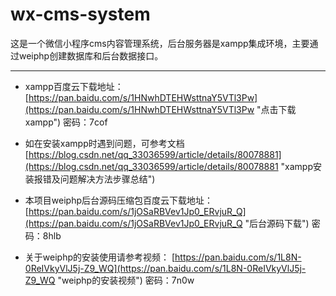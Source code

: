 # wx-cms-system #
这是一个微信小程序cms内容管理系统，后台服务器是xampp集成环境，主要通过weiphp创建数据库和后台数据接口。

----------

- xampp百度云下载地址：[https://pan.baidu.com/s/1HNwhDTEHWsttnaY5VTl3Pw](https://pan.baidu.com/s/1HNwhDTEHWsttnaY5VTl3Pw "点击下载xampp") 密码：7cof

- 如在安装xampp时遇到问题，可参考文档 [https://blog.csdn.net/qq_33036599/article/details/80078881](https://blog.csdn.net/qq_33036599/article/details/80078881 "xampp安装报错及问题解决方法步骤总结")

- 本项目weiphp后台源码压缩包百度云下载地址：[https://pan.baidu.com/s/1jOSaRBVev1Jp0_ERvjuR_Q](https://pan.baidu.com/s/1jOSaRBVev1Jp0_ERvjuR_Q "后台源码下载") 密码：8hlb

- 关于weiphp的安装使用请参考视频： [https://pan.baidu.com/s/1L8N-0ReIVkyVlJ5j-Z9_WQ](https://pan.baidu.com/s/1L8N-0ReIVkyVlJ5j-Z9_WQ "weiphp的安装视频") 密码：7n0w

